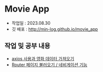 # Movie App

- 작업일 : 2023.08.30
- 깃 배포 : <a href="http://min-log.github.io/movie_app">http://min-log.github.io/movie_app</a>

## 작업 및 공부 내용

- <a href="https://jimin-log.tistory.com/169">axios 사용과 영화 데이터 가져오기</a>
- <a href="https://jimin-log.tistory.com/170">Router 페이지 불러오기 / 네비게이션 기능</a>

